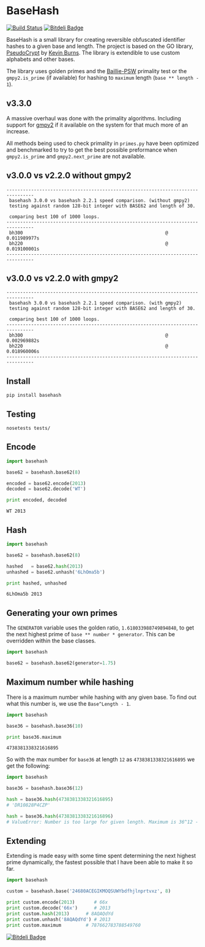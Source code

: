 BaseHash
========

[![Build Status](https://travis-ci.org/bnlucas/python-basehash.png?branch=master)](https://travis-ci.org/bnlucas/python-basehash) [![Bitdeli Badge](https://d2weczhvl823v0.cloudfront.net/bnlucas/python-basehash/trend.png)](https://bitdeli.com/free "Bitdeli Badge")

BaseHash is a small library for creating reversible obfuscated identifier hashes
to a given base and length. The project is based on the GO library, [PseudoCrypt][pc]
by [Kevin Burns][kb]. The library is extendible to use custom alphabets and other
bases.

The library uses golden primes and the [Baillie-PSW][bp] primality test or the
`gmpy2.is_prime` (if available) for hashing to `maximum` length (`base ** length - 1`).

v3.3.0
------
A massive overhaul was done with the primality algorithms. Including support for
[gmpy2][gmp] if it available on the system for that much more of an increase.

All methods being used to check primality in `primes.py` have been optimized and
benchmarked to try to get the best possible preformance when `gmpy2.is_prime`
and `gmpy2.next_prime` are not available.

v3.0.0 vs v2.2.0 without gmpy2
------------------------------
```
--------------------------------------------------------------------------------
 basehash 3.0.0 vs basehash 2.2.1 speed comparison. (without gmpy2)
 testing against random 128-bit integer with BASE62 and length of 30.

 comparing best 100 of 1000 loops.
--------------------------------------------------------------------------------
 bh300                                                    @        0.011989977s 
 bh220                                                    @        0.019100001s 
--------------------------------------------------------------------------------
```

v3.0.0 vs v2.2.0 with gmpy2
---------------------------
```
--------------------------------------------------------------------------------
 basehash 3.0.0 vs basehash 2.2.1 speed comparison. (with gmpy2)
 testing against random 128-bit integer with BASE62 and length of 30.

 comparing best 100 of 1000 loops.
--------------------------------------------------------------------------------
 bh300                                                    @        0.002969882s 
 bh220                                                    @        0.018960006s 
--------------------------------------------------------------------------------
```

Install
-------

```
pip install basehash
```

Testing
-------

```
nosetests tests/
```

Encode
------
```python
import basehash

base62 = basehash.base62(8)

encoded = base62.encode(2013)
decoded = base62.decode('WT')

print encoded, decoded
```
```
WT 2013
```

Hash
----
```python
import basehash

base62 = basehash.base62(8)

hashed   = base62.hash(2013)
unhashed = base62.unhash('6LhOma5b')

print hashed, unhashed
```
```
6LhOma5b 2013
```

Generating your own primes
--------------------------
The `GENERATOR` variable uses the golden ratio, `1.618033988749894848`, to get
the next highest prime of `base ** number * generator`. This can be overridden
within the base classes.

```python
import basehash

base62 = basehash.base62(generator=1.75)
```

Maximum number while hashing
----------------------------
There is a maximum number while hashing with any given base. To find out what
this number is, we use the `Base^Length - 1`.

```python
import basehash

base36 = basehash.base36(10)

print base36.maximum
```
```
4738381338321616895
```

So with the max number for `base36` at length `12` as `4738381338321616895` we
get the following:

```python
import basehash

base36 = basehash.base36(12)

hash = base36.hash(4738381338321616895)
# 'DR10828P4CZP'

hash = base36.hash(4738381338321616896)
# ValueError: Number is too large for given length. Maximum is 36^12 - 1.
```

Extending
---------
Extending is made easy with some time spent determining the next highest prime
dynamically, the fastest possible that I have been able to make it so far.

```python
import basehash

custom = basehash.base('24680ACEGIKMOQSUWYbdfhjlnprtvxz', 8)

print custom.encode(2013)       # 66x
print custom.decode('66x')      # 2013
print custom.hash(2013)      # 8AQAQdYd
print custom.unhash('8AQAQdYd') # 2013
print custom.maximum         # 787662783788549760
```

[pc]: https://github.com/KevBurnsJr/pseudocrypt
[kb]: https://github.com/KevBurnsJr
[bp]: http://en.wikipedia.org/wiki/Baillie-PSW_primality_test
[gmp]: https://gmpy2.readthedocs.org/


[![Bitdeli Badge](https://d2weczhvl823v0.cloudfront.net/bnlucas/python-basehash/trend.png)](https://bitdeli.com/free "Bitdeli Badge")


